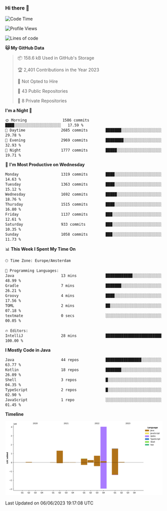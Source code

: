 ### Hi there 👋


<!--START_SECTION:waka-->
![Code Time](http://img.shields.io/badge/Code%20Time-3%2C235%20hrs%2034%20mins-blue)

![Profile Views](http://img.shields.io/badge/Profile%20Views-4-blue)

![Lines of code](https://img.shields.io/badge/From%20Hello%20World%20I%27ve%20Written-8.4%20million%20lines%20of%20code-blue)

**🐱 My GitHub Data** 

> 📦 158.6 kB Used in GitHub's Storage 
 > 
> 🏆 2,401 Contributions in the Year 2023
 > 
> 🚫 Not Opted to Hire
 > 
> 📜 43 Public Repositories 
 > 
> 🔑 8 Private Repositories 
 > 
**I'm a Night 🦉** 

```text
🌞 Morning                1586 commits        ████░░░░░░░░░░░░░░░░░░░░░   17.59 % 
🌆 Daytime                2685 commits        ███████░░░░░░░░░░░░░░░░░░   29.78 % 
🌃 Evening                2969 commits        ████████░░░░░░░░░░░░░░░░░   32.93 % 
🌙 Night                  1777 commits        █████░░░░░░░░░░░░░░░░░░░░   19.71 % 
```
📅 **I'm Most Productive on Wednesday** 

```text
Monday                   1319 commits        ████░░░░░░░░░░░░░░░░░░░░░   14.63 % 
Tuesday                  1363 commits        ████░░░░░░░░░░░░░░░░░░░░░   15.12 % 
Wednesday                1692 commits        █████░░░░░░░░░░░░░░░░░░░░   18.76 % 
Thursday                 1515 commits        ████░░░░░░░░░░░░░░░░░░░░░   16.80 % 
Friday                   1137 commits        ███░░░░░░░░░░░░░░░░░░░░░░   12.61 % 
Saturday                 933 commits         ███░░░░░░░░░░░░░░░░░░░░░░   10.35 % 
Sunday                   1058 commits        ███░░░░░░░░░░░░░░░░░░░░░░   11.73 % 
```


📊 **This Week I Spent My Time On** 

```text
🕑︎ Time Zone: Europe/Amsterdam

💬 Programming Languages: 
Java                     13 mins             ████████████░░░░░░░░░░░░░   48.99 % 
Gradle                   7 mins              ███████░░░░░░░░░░░░░░░░░░   26.21 % 
Groovy                   4 mins              ████░░░░░░░░░░░░░░░░░░░░░   17.56 % 
TOML                     2 mins              ██░░░░░░░░░░░░░░░░░░░░░░░   07.18 % 
textmate                 0 secs              ░░░░░░░░░░░░░░░░░░░░░░░░░   00.05 % 

🔥 Editors: 
IntelliJ                 28 mins             █████████████████████████   100.00 % 
```

**I Mostly Code in Java** 

```text
Java                     44 repos            ████████████████░░░░░░░░░   63.77 % 
Kotlin                   18 repos            ███████░░░░░░░░░░░░░░░░░░   26.09 % 
Shell                    3 repos             █░░░░░░░░░░░░░░░░░░░░░░░░   04.35 % 
TypeScript               2 repos             █░░░░░░░░░░░░░░░░░░░░░░░░   02.90 % 
JavaScript               1 repo              ░░░░░░░░░░░░░░░░░░░░░░░░░   01.45 % 
```



**Timeline**

![Lines of Code chart](https://raw.githubusercontent.com/powercasgamer/powercasgamer/master/assets/bar_graph.png)


 Last Updated on 06/06/2023 19:17:08 UTC
<!--END_SECTION:waka-->
